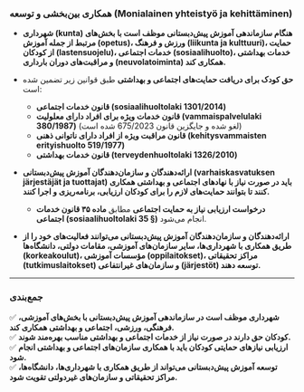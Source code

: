 
### **همکاری بین‌بخشی و توسعه (Monialainen yhteistyö ja kehittäminen)**  

- **شهرداری (kunta) هنگام سازماندهی آموزش پیش‌دبستانی موظف است با بخش‌های مرتبط از جمله آموزش (opetus)، ورزش و فرهنگ (liikunta ja kulttuuri)، حمایت از کودکان (lastensuojelu)، خدمات اجتماعی (sosiaalihuolto)، خدمات بهداشتی و مراقبت‌های دوران بارداری (neuvolatoiminta) همکاری کند.**  

- **حق کودک برای دریافت حمایت‌های اجتماعی و بهداشتی** طبق قوانین زیر تضمین شده است:  
  - **قانون خدمات اجتماعی (sosiaalihuoltolaki 1301/2014)**  
  - **قانون خدمات ویژه برای افراد دارای معلولیت (vammaispalvelulaki 380/1987)** (لغو شده و جایگزین قانون 675/2023 شده است)  
  - **قانون مراقبت ویژه از افراد دارای ناتوانی ذهنی (kehitysvammaisten erityishuolto 519/1977)**  
  - **قانون خدمات بهداشتی (terveydenhuoltolaki 1326/2010)**  

- **ارائه‌دهندگان و سازمان‌دهندگان آموزش پیش‌دبستانی (varhaiskasvatuksen järjestäjät ja tuottajat) باید در صورت نیاز با نهادهای اجتماعی و بهداشتی همکاری کنند تا بتوانند حمایت‌های لازم را برای کودکان ارزیابی، برنامه‌ریزی و اجرا کنند.**  
  - **درخواست ارزیابی نیاز به حمایت اجتماعی** مطابق **ماده ۳۵ قانون خدمات اجتماعی (sosiaalihuoltolaki 35 §)** انجام می‌شود.  

- **ارائه‌دهندگان و سازمان‌دهندگان آموزش پیش‌دبستانی می‌توانند فعالیت‌های خود را از طریق همکاری با شهرداری‌ها، سایر سازمان‌های آموزشی، مقامات دولتی، دانشگاه‌ها (korkeakoulut)، مؤسسات آموزشی (oppilaitokset)، مراکز تحقیقاتی (tutkimuslaitokset) و سازمان‌های غیرانتفاعی (järjestöt) توسعه دهند.**  

---

### **جمع‌بندی**  
✅ **شهرداری موظف است در سازماندهی آموزش پیش‌دبستانی با بخش‌های آموزشی، فرهنگی، ورزشی، اجتماعی و بهداشتی همکاری کند.**  
✅ **کودکان حق دارند در صورت نیاز از خدمات اجتماعی و بهداشتی مناسب بهره‌مند شوند.**  
✅ **ارزیابی نیازهای حمایتی کودکان باید با همکاری سازمان‌های اجتماعی و بهداشتی انجام شود.**  
✅ **توسعه آموزش پیش‌دبستانی می‌تواند از طریق همکاری با شهرداری‌ها، دانشگاه‌ها، مراکز تحقیقاتی و سازمان‌های غیردولتی تقویت شود.**